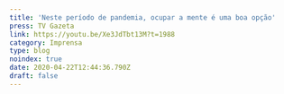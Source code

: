 ```yaml
---
title: 'Neste período de pandemia, ocupar a mente é uma boa opção'
press: TV Gazeta
link: https://youtu.be/Xe3JdTbt13M?t=1988
category: Imprensa
type: blog
noindex: true
date: 2020-04-22T12:44:36.790Z
draft: false
---
```


